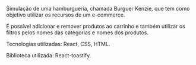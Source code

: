 Simulação de uma hamburgueria, chamada Burguer Kenzie, que tem como objetivo utilizar os recursos de um e-commerce. 

É possível adicionar e remover produtos ao carrinho e também utilizar os filtros pelos nomes das categorias e nomes dos produtos.

Tecnologias utilizadas:
  React,
  CSS,
  HTML.

Biblioteca utilizada:
  React-toastify.
